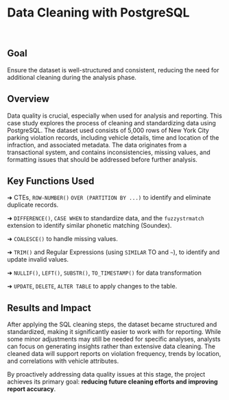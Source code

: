# Data Cleaning with PostgreSQL
<br>


## Goal
Ensure the dataset is well-structured and consistent, reducing the need for additional cleaning during the analysis phase.

## Overview
Data quality is crucial, especially when used for analysis and reporting. This case study explores the process of cleaning and standardizing data using PostgreSQL. The dataset used consists of 5,000 rows of New York City parking violation records, including vehicle details, time and location of the infraction, and associated metadata. The data originates from a transactional system, and contains inconsistencies, missing values, and formatting issues that should be addressed before further analysis.

## Key Functions Used

➜ CTEs, `ROW-NUMBER()` `OVER (PARTITION BY ...)` to identify and eliminate duplicate records.

➜ `DIFFERENCE()`, `CASE WHEN` to standardize data, and the `fuzzystrmatch` extension to identify similar phonetic matching (Soundex).

➜ `COALESCE()` to handle missing values.

➜ `TRIM()` and Regular Expressions (using `SIMILAR` TO and `~`), to identify and update invalid values.

➜ `NULLIF()`, `LEFT()`, `SUBSTR()`, `TO_TIMESTAMP()` for data transformation

➜ `UPDATE`, `DELETE`, `ALTER TABLE` to apply changes to the table.


## Results and Impact
After applying the SQL cleaning steps, the dataset became structured and standardized, making it significantly easier to work with for reporting. While some minor adjustments may still be needed for specific analyses, analysts can focus on generating insights rather than extensive data cleaning. The cleaned data will support reports on violation frequency, trends by location, and correlations with vehicle attributes.

By proactively addressing data quality issues at this stage, the project achieves its primary goal: **reducing future cleaning efforts and improving report accuracy**.
